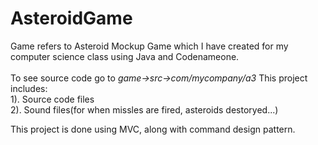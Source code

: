 # AsteroidGame
Game refers to Asteroid Mockup Game which I have created for my computer science class using Java and Codenameone.
<br><br>To see source code go to <em>game->src->com/mycompany/a3</em>
This project includes:<br>
    1). Source code files<br>
    2). Sound files(for when missles are fired, asteroids destoryed...)<br>
    
This project is done using MVC, along with command design pattern.
<br><br>
